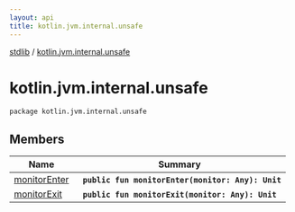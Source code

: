 ```yaml
---
layout: api
title: kotlin.jvm.internal.unsafe
---
```

[stdlib](../index.md) / [kotlin.jvm.internal.unsafe](index.md)

# kotlin.jvm.internal.unsafe

```
package kotlin.jvm.internal.unsafe
```

## Members

| Name | Summary |
|------|---------|
|[monitorEnter](monitorEnter.md)|&nbsp;&nbsp;**`public fun monitorEnter(monitor: Any): Unit`**<br>|
|[monitorExit](monitorExit.md)|&nbsp;&nbsp;**`public fun monitorExit(monitor: Any): Unit`**<br>|
